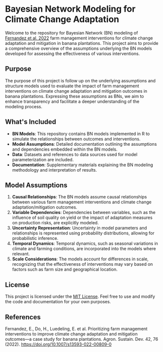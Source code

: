 # Bayesian Network Modeling for Climate Change Adaptation 

Welcome to the repository for Bayesian Network (BN) modeling of [Fernandez et al. 2022](https://link.springer.com/article/10.1007/s13593-022-00809-0) farm management interventions for climate change adaptation and mitigation in banana plantations. This project aims to provide a comprehensive overview of the assumptions underlying the BN models developed for assessing the effectiveness of various interventions.

## Purpose

The purpose of this project is follow up on the underlying assumptions and structure models used to evaluate the impact of farm management interventions on climate change adaptation and mitigation outcomes in banana plantations. Expressing these assumptions as BNs, we aim to enhance transparency and facilitate a deeper understanding of the modeling process.

## What's Included

- **BN Models**: This repository contains BN models implemented in R to simulate the relationships between outcomes and interventions.
- **Model Assumptions**: Detailed documentation outlining the assumptions and dependencies embedded within the BN models.
- **Data**: Datasets and references to data sources used for model parameterization are included.
- **Documentation**: Supplementary materials explaining the BN modeling methodology and interpretation of results.

## Model Assumptions

1. **Causal Relationships**: The BN models assume causal relationships between various farm management interventions and climate change adaptation/mitigation outcomes.
2. **Variable Dependencies**: Dependencies between variables, such as the influence of soil quality on yield or the impact of adaptation measures on production risks, are explicitly modeled.
3. **Uncertainty Representation**: Uncertainty in model parameters and relationships is represented using probability distributions, allowing for probabilistic inference.
4. **Temporal Dynamics**: Temporal dynamics, such as seasonal variations in climate and farming conditions, are incorporated into the models where relevant.
5. **Scale Considerations**: The models account for differences in scale, recognizing that the effectiveness of interventions may vary based on factors such as farm size and geographical location.

## License

This project is licensed under the [MIT License](https://github.com/git/git-scm.com/blob/main/MIT-LICENSE.txt). Feel free to use and modify the code and documentation for your own purposes.

## References

Fernandez, E., Do, H., Luedeling, E. et al. Prioritizing farm management interventions to improve climate change adaptation and mitigation outcomes—a case study for banana plantations. Agron. Sustain. Dev. 42, 76 (2022). https://doi.org/10.1007/s13593-022-00809-0
